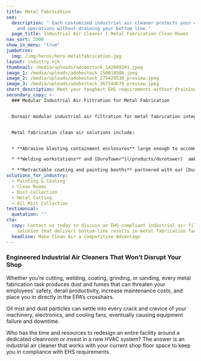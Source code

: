 ```yaml
---
title: Metal Fabrication
seo:
  description: " Each customized industrial air cleaner protects your employees
    and operations without draining your bottom line."
  page_title: Industrial Air Cleaner | Metal Fabrication Clean Rooms
nav_sort: 2500
show_in_menu: "true"
jumbotron:
  img: /img/heros/hero-metalfabrication.jpg
layout: industry.njk
thumbnail: /media/uploads/adobestock_142949391.jpeg
image_1: /media/uploads/adobestock_250018500.jpeg
image_2: /media/uploads/adobestock_275429538_preview.jpeg
image_3: /media/uploads/adobestock_367244679_preview.jpeg
short_description: Meet your toughest EHS requirements without draining your bottom line.
secondary_copy: >-
  ### Modular Industrial Air Filtration for Metal Fabrication


  Duroair modular industrial air filtration for metal fabrication integrates with existing workflows to improve productivity and minimize disruption. Engineered to bring clean air when and where you need it, each customized system protects your employees and operations without draining your bottom line.


  Metal fabrication clean air solutions include:


  * **Abrasive blasting containment enclosures** large enough to accommodate even your largest workpieces, paired with [DuroDust™](/products/durodust) non-vented filtration that captures air contaminants before they compromise surface prep quality

  * **Welding workstations** and [DuroTower™](/products/durotower)  ambient oil mist containment systems that capture smoke and mist without impeding crane access or interfering with current ventilation infrastructure

  * **Retractable coating and painting booths** partnered with our [DuroCap™](/products/durocap) vented solution to capture 99.4% of airborne particulates or our [DuroPure™](/products/duropure) high-efficiency, six-stage filtration process that captures 100 percent of particulates, gases, and vapors
solutions_for_industry:
  - Painting & Coating
  - Clean Rooms
  - Dust Collection
  - Metal Cutting
  - Oil Mist Collection
testimonial:
  quotation: ""
cta:
  copy: Contact us today to discuss an EHS-compliant industrial air filtration
    solution that delivers bottom-line results in metal fabrication facilities.
  headline: Make Clean Air a Competitive Advantage
---
```

### Engineered Industrial Air Cleaners That Won’t Disrupt Your Shop

Whether you’re cutting, welding, coating, grinding, or sanding, every metal fabrication task produces dust and fumes that can threaten your employees’ safety, derail productivity, increase maintenance costs, and place you in directly in the EPA’s crosshairs. 

Oil mist and dust particles can settle into every crack and crevice of your machinery, electronics, and cooling fans, eventually causing equipment failure and downtime.

Who has the time and resources to redesign an entire facility around a dedicated cleanroom or invest in a new HVAC system?  The answer is an industrial air cleaner that works with your current shop floor space to keep you in compliance with EHS requirements.